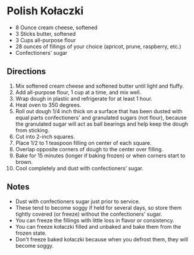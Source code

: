 # Polish Kołaczki

- 8 Ounce cream cheese, softened
- 3 Sticks butter, softened
- 3 Cups all-purpose flour
- 28 ounces of fillings of your choice (apricot, prune, raspberry, etc.)
- Confectioners' sugar

## Directions

1. Mix softened cream cheese and softened butter until light and fluffy.
2. Add all-purpose flour, 1 cup at a time, and mix well.
3. Wrap dough in plastic and refrigerate for at least 1 hour.
4. Heat oven to 350 degrees.
5. Roll out dough 1/4 inch thick on a surface that has been dusted with equal parts confectioners' and granulated sugars (not flour), because the granulated sugar will act as ball bearings and help keep the dough from sticking.
6. Cut into 2-inch squares.
7. Place 1/2 to 1 teaspoon filling on center of each square.
8. Overlap opposite corners of dough to the center over filling.
9. Bake for 15 minutes (longer if baking frozen) or when corners start to brown.
10. Cool completely and dust with confectioners’ sugar.

## Notes

- Dust with confectioners sugar just prior to service.
- These tend to become soggy if held for several days, so store them tightly covered (or freeze) without the confectioners' sugar.
- You can freeze the fillings with little loss in flavor or consistency.
- You can freeze kołaczki filled and unbaked and bake them from the frozen state.
- Don't freeze baked kołaczki because when you defrost them, they will become soggy.
